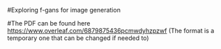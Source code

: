 #Exploring f-gans for image generation

#The PDF can be found here
https://www.overleaf.com/6879875436pcmwdyhzpzwf
(The format is a temporary one that can be changed if needed to)
